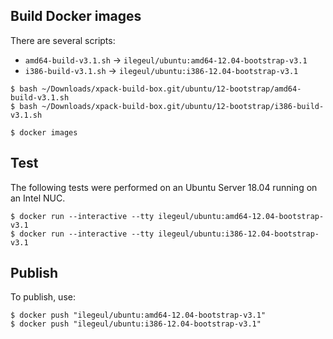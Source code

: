 
## Build Docker images

There are several scripts:

- `amd64-build-v3.1.sh` -> `ilegeul/ubuntu:amd64-12.04-bootstrap-v3.1`
- `i386-build-v3.1.sh` -> `ilegeul/ubuntu:i386-12.04-bootstrap-v3.1`

```console
$ bash ~/Downloads/xpack-build-box.git/ubuntu/12-bootstrap/amd64-build-v3.1.sh
$ bash ~/Downloads/xpack-build-box.git/ubuntu/12-bootstrap/i386-build-v3.1.sh

$ docker images
```

## Test

The following tests were performed on an Ubuntu Server
18.04 running on an Intel NUC.

```console
$ docker run --interactive --tty ilegeul/ubuntu:amd64-12.04-bootstrap-v3.1
$ docker run --interactive --tty ilegeul/ubuntu:i386-12.04-bootstrap-v3.1
```

## Publish

To publish, use:

```console
$ docker push "ilegeul/ubuntu:amd64-12.04-bootstrap-v3.1"
$ docker push "ilegeul/ubuntu:i386-12.04-bootstrap-v3.1"
```
